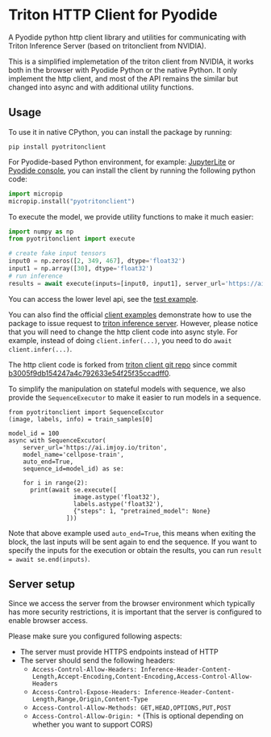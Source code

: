 # Triton HTTP Client for Pyodide

A Pyodide python http client library and utilities for communicating with Triton Inference Server (based on tritonclient from NVIDIA).


This is a simplified implemetation of the triton client from NVIDIA, it works both in the browser with Pyodide Python or the native Python.
It only implement the http client, and most of the API remains the similar but changed into async and with additional utility functions.

## Usage

To use it in native CPython, you can install the package by running:
```
pip install pyotritonclient
```

For Pyodide-based Python environment, for example: [JupyterLite](https://jupyterlite.readthedocs.io/en/latest/_static/lab/index.html) or [Pyodide console](https://pyodide-cdn2.iodide.io/dev/full/console.html), you can install the client by running the following python code:
```python
import micropip
micropip.install("pyotritonclient")
```

To execute the model, we provide utility functions to make it much easier:
```python
import numpy as np
from pyotritonclient import execute

# create fake input tensors
input0 = np.zeros([2, 349, 467], dtype='float32')
input1 = np.array([30], dtype='float32')
# run inference
results = await execute(inputs=[input0, input1], server_url='https://ai.imjoy.io/triton', model_name='cellpose-python')
```

You can access the lower level api, see the [test example](./tests/test_client.py).

You can also find the official [client examples](https://github.com/triton-inference-server/client/tree/main/src/python/examples) demonstrate how to use the 
package to issue request to [triton inference server](https://github.com/triton-inference-server/server). However, please notice that you will need to
change the http client code into async style. For example, instead of doing `client.infer(...)`, you need to do `await client.infer(...)`.

The http client code is forked from [triton client git repo](https://github.com/triton-inference-server/client) since commit [b3005f9db154247a4c792633e54f25f35ccadff0](https://github.com/triton-inference-server/client/tree/b3005f9db154247a4c792633e54f25f35ccadff0).


To simplify the manipulation on stateful models with sequence, we also provide the `SequenceExecutor` to make it easier to run models in a sequence.
```
from pyotritonclient import SequenceExcutor
(image, labels, info) = train_samples[0]

model_id = 100
async with SequenceExcutor(
    server_url='https://ai.imjoy.io/triton',
    model_name='cellpose-train',
    auto_end=True,
    sequence_id=model_id) as se:

    for i in range(2):
      print(await se.execute([
                  image.astype('float32'),
                  labels.astype('float32'),
                  {"steps": 1, "pretrained_model": None}
                ]))
```

Note that above example used `auto_end=True`, this means when exiting the block, the last inputs will be sent again to end the sequence.
If you want to specify the inputs for the execution or obtain the results, you can run `result = await se.end(inputs)`.
## Server setup
Since we access the server from the browser environment which typically has more security restrictions, it is important that the server is configured to enable browser access.

Please make sure you configured following aspects:
 * The server must provide HTTPS endpoints instead of HTTP
 * The server should send the following headers:
    - `Access-Control-Allow-Headers: Inference-Header-Content-Length,Accept-Encoding,Content-Encoding,Access-Control-Allow-Headers`
    - `Access-Control-Expose-Headers: Inference-Header-Content-Length,Range,Origin,Content-Type`
    - `Access-Control-Allow-Methods: GET,HEAD,OPTIONS,PUT,POST`
    - `Access-Control-Allow-Origin: *` (This is optional depending on whether you want to support CORS)
